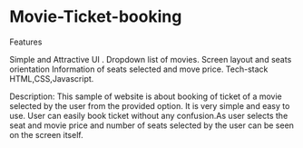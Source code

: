 # Movie-Ticket-booking

Features

Simple and Attractive UI .
Dropdown list of movies.
Screen layout and seats orientation
Information of seats selected and move price.
Tech-stack  HTML,CSS,Javascript.

Description: This sample of website is about booking of ticket of a movie selected by the user from the provided option. It is very simple and easy to use. User can easily book ticket without any confusion.As user selects the seat and movie price and number of seats selected by the user can be seen on the screen itself.
